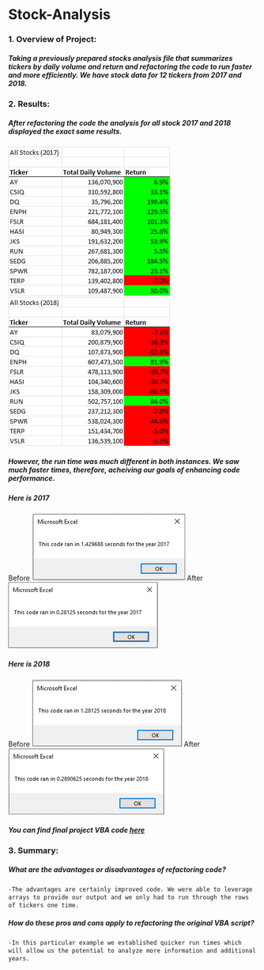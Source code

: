 # Stock-Analysis

### 1. Overview of Project:
##### Taking a previously prepared stocks analysis file that summarizes tickers by daily volume and return and refactoring the code to run faster and more efficiently. We have stock data for 12 tickers from 2017 and 2018.

### 2. Results:
##### After refactoring the code the analysis for all stock 2017 and 2018 displayed the exact same results. 
![All-Stocks_2017](https://github.com/maldonado91/Stock-Analysis/blob/main/Resources/All_Stocks_2017.png) ![All-Stocks_2018](https://github.com/maldonado91/Stock-Analysis/blob/main/Resources/All_Stocks_2018.png)
##### However, the run time was much different in both instances. We saw much faster times, therefore, acheiving our goals of enhancing code performance.
##### Here is 2017
Before ![Run_Time2017_Before](https://github.com/maldonado91/Stock-Analysis/blob/main/Resources/VBA_Challenge_2017_Before.PNG) After ![Run2017_Time_After](https://github.com/maldonado91/Stock-Analysis/blob/main/Resources/VBA_Challenge_2017.PNG)
##### Here is 2018
Before ![Run_Time2018_Before](https://github.com/maldonado91/Stock-Analysis/blob/main/Resources/VBA_Challenge_2018_Before.PNG) After ![Run_Time2018_After](https://github.com/maldonado91/Stock-Analysis/blob/main/Resources/VBA_Challenge_2018.PNG)

##### You can find final project VBA code [here](https://github.com/maldonado91/Stock-Analysis/blob/main/VBA_Challenge_Completed.vbs)

### 3. Summary:
##### What are the advantages or disadvantages of refactoring code?
    -The advantages are certainly improved code. We were able to leverage arrays to provide our output and we only had to run through the rows of tickers one time.

##### How do these pros and cons apply to refactoring the original VBA script?
    -In this particular example we established quicker run times which will allow us the potential to analyze more information and additional years.

